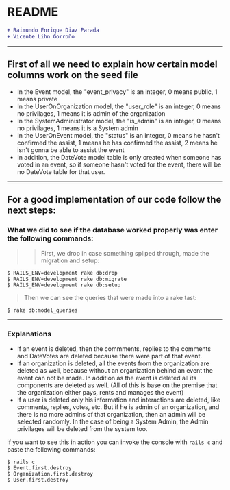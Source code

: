 # README
```diff
+ Raimundo Enrique Diaz Parada
+ Vicente Lihn Gorroño
```
---
## First of all we need to explain how certain model columns work on the seed file
- In the Event model, the "event_privacy" is an integer, 0 means public, 1 means private
- In the UserOnOrganization model, the "user_role" is an integer, 0 means no privilages, 1 means it is admin of the organization
- In the SystemAdministrator model, the "is_admin" is an integer, 0 means no privilages, 1 means it is a System admin
- In the UserOnEvent model, the "status" is an integer, 0 means he hasn't confirmed the assist, 1 means he has confirmed the assist, 2 means he isn't gonna be able to assist the event
- In addition, the DateVote model table is only created when someone has voted in an event, so if someone hasn't voted for the event, there will be no DateVote table for that user.
---
## For a good implementation of our code follow the next steps:
### What we did to see if the database worked properly was enter the following commands:

>> First, we drop in case something spliped through, made the migration and setup:
```shell
$ RAILS_ENV=development rake db:drop
$ RAILS_ENV=development rake db:migrate
$ RAILS_ENV=development rake db:setup
```
> Then we can see the queries that were made into a rake tast:
```shell
$ rake db:model_queries
```
---
### Explanations
- If an event is deleted, then the commments, replies to the comments and DateVotes are deleted because there were part of that event.
- If an organization is deleted, all the events from the organization are deleted as well, because without an organization behind an event the event can not be made. In addition as the event is deleted all its components are deleted as well. (All of this is base on the premise that the organization either pays, rents and manages the event)
 - If a user is deleted only his information and interactions are deleted, like comments, replies, votes, etc. But if he is admin of an organization, and there is no more admins of that organization, then an admin will be selected randomly. In the case of being a System Admin, the Admin privilages will be deleted from the system too.

if you want to see this in action you can invoke the console with `rails c` and paste the following commands:
```shell
$ rails c
$ Event.first.destroy
$ Organization.first.destroy
$ User.first.destroy
```

